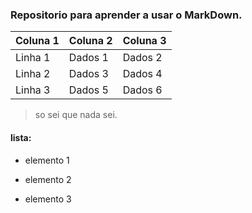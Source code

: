 ### Repositorio para aprender a usar o MarkDown.

| Coluna 1   | Coluna 2   | Coluna 3   |
|------------|------------|------------|
| Linha 1    | Dados 1    | Dados 2    |
| Linha 2    | Dados 3    | Dados 4    |
| Linha 3    | Dados 5    | Dados 6    |

> so sei que nada sei.

#### lista:
- elemento 1
* elemento 2
+ elemento 3
